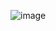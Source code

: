 ![image](https://github.com/Ursulinastarry/salon-system/assets/134439319/a87fa3d0-e908-4082-a4b3-82efa4de1872)
